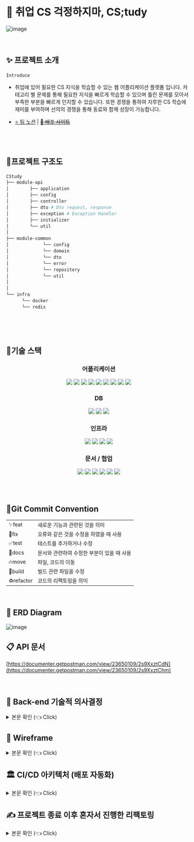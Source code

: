 # 📖 취업 CS 걱정하지마, CS;tudy

<p align="center">
  
![image](https://github.com/CStudyTeam/CStudy-backend/assets/103854287/794e4e83-26ae-4504-bc0f-a36f15d7566c)</p>

<br>

## ✨ 프로젝트 소개
``` Introduce ```
- 취업에 있어 필요한 CS 지식을 학습할 수 있는 웹 어플리케이션 플랫폼 입니다. 카테고리 별 문제를 통해 필요한 지식을 빠르게 학습할 수 있으며 틀린 문제를 모아서 부족한 부분을 빠르게 인지할 수 있습니다.  또한 경쟁을 통하여 지루한 CS 학습에 재미를 부여하며 선의의 경쟁을 통해 동료와 함께 성장이 가능합니다.

- [⭐️ 팀 노션](https://sunny-radiator-7f3.notion.site/CStudy-5da03f7b12d5477eae1e35caacd04615?pvs=4) | ~~[📝 배포 사이트 ](https://dbsyacmkozvg1.cloudfront.net/)~~

<br>




<br>

## 💎프로젝트 구조도
```bash
CStudy
├── module-api 
│        ├── application
│        ├── config
│        ├── controller
│        ├── dto # Dto request, response
│        ├── exception # Exception Handler
│        ├── initializer
│        └── util
│ 
├── module-common   
│             └── config
│             └── domain
│             └── dto
│             └── error
│             └── repository
│             └── util
│
│
└── infra
      └── docker
      └── redis
   
```

<br>
<br>

## 👨‍기술 스택

<h3 align="center">어플리케이션</h3>

<p align="center">

<img src="https://img.shields.io/badge/Java 11-008FC7?style=for-the-badge&logo=Java&logoColor=white"/>
<img src="https://img.shields.io/badge/spring 2.7.9-%236DB33F.svg?style=for-the-badge&logo=spring&logoColor=white"/>
<img src="https://img.shields.io/badge/Spring Security-6DB33F?style=for-the-badge&logo=Spring Security&logoColor=white"/>
<img src="https://img.shields.io/badge/Spring Data JPA-6DB33F?style=for-the-badge&logo=JPA&logoColor=white"/>

<img src="https://img.shields.io/badge/-QueryDSL-blue?style=for-the-badge"/>
<img src="https://img.shields.io/badge/Gradle-02303A?style=for-the-badge&logo=Gradle&logoColor=white"/>
<img src="https://img.shields.io/badge/Junit-25A162?style=for-the-badge&logo=Junit5&logoColor=white"/>

<img src="https://img.shields.io/badge/Mockito-FF9900?style=for-the-badge&logo=Mockito&logoColor=white"/>
<img src="https://img.shields.io/badge/JSON Web Tokens-000000?style=for-the-badge&logo=JSON Web Tokens&logoColor=white"/>

</p>


<h3 align="center">DB</h3>

<p align="center">  
<img src="https://img.shields.io/badge/mysql-%2300f.svg?style=for-the-badge&logo=mysql&logoColor=white"/>
<img src="https://img.shields.io/badge/redis-%23DD0031.svg?style=for-the-badge&logo=redis&logoColor=white"/>
<img src="https://img.shields.io/badge/MongoDB-%234ea94b.svg?style=for-the-badge&logo=mongodb&logoColor=white"/>

</p>

<h3 align="center">인프라</h3>

<p align="center">   

<img src="https://img.shields.io/badge/Jenkins-D24939?style=for-the-badge&logo=Jenkins&logoColor=white"/>
<img src="https://img.shields.io/badge/docker-%230db7ed.svg?style=for-the-badge&logo=docker&logoColor=white"/>
<img src="https://img.shields.io/badge/Amazon EC2-FF9900?style=for-the-badge&logo=Amazon EC2&logoColor=white"/>
<img src="https://img.shields.io/badge/Amazon RDS-527FFF?style=for-the-badge&logo=Amazon RDS&logoColor=white"/>

</p>

<h3 align="center">문서 / 협업</h3>

<p align="center">   

<img src="https://img.shields.io/badge/swagger-85EA2D?style=for-the-badge&logo=swagger&logoColor=white"/>
<img src="https://img.shields.io/badge/Notion-000000?style=for-the-badge&logo=Notion&logoColor=white"/>
<img src="https://img.shields.io/badge/Git-F05032.svg?style=for-the-badge&logo=Git&logoColor=white"/>
<img src="https://img.shields.io/badge/GitHub-181717.svg?style=for-the-badge&logo=GitHub&logoColor=white"/>
<img src="https://img.shields.io/badge/Slack-4A154B?style=for-the-badge&logo=Slack&logoColor=white"/>
<img src="https://img.shields.io/badge/Postman-FF6C37.svg?style=for-the-badge&logo=Postman&logoColor=white"/>

</p><br>


<br>

## 🐌Git Commit Convention
<table>
  <tr>
    <td>
         ✨feat
    </td>
     <td>
        새로운 기능과 관련된 것을 의미
    </td>
  </tr>
  <tr>
    <td>
         🐛fix
    </td>
     <td>
        오류와 같은 것을 수정을 하였을 때 사용
    </td>
  </tr>
   <tr>
    <td>
         ✅test
    </td>
     <td>
        테스트를 추가하거나 수정
    </td>
  </tr>
  <tr>
    <td>
         📝docs
    </td>
     <td>
        문서와 관련하여 수정한 부분이 있을 때 사용
    </td>
  </tr>
    <tr>
    <td>
         🔥move
    </td>
     <td>
        파일, 코드의 이동
    </td>
  </tr>
    <tr>
    <td>
         💚build
    </td>
     <td>
         빌드 관련 파일을 수정
    </td>
  </tr>
    <tr>
    <td>
         ♻️refactor
    </td>
     <td>
       코드의 리팩토링을 의미
    </td>
  </tr>
</table>

<br>

## 🎨 ERD Diagram

<p align="center">

![image](https://github.com/CStudyTeam/CStudy-backend/assets/103854287/35e21686-098a-4d00-b046-0b24e55f3c2f)
</p>


## 📋 API 문서


[https://documenter.getpostman.com/view/23650109/2s9XxztCdN](https://documenter.getpostman.com/view/23650109/2s9XxztChm)

<BR/>


## 🥕 Back-end 기술적 의사결정
<details>

<summary> 본문 확인 (👈 Click) </summary>

### 1. JWT Refresh Token

- 로그인, 로그아웃을 위해 RefreshToken 사용
- Token의 탈취의 보안적인 측면을 고려하여 AccessToken : 15 min , RefreshToken: 7 Day
- 저장의 위치 : Coockie vs LocalStorage
  - 현재 저장의 위치는 LocalStorage에 저장을 하였습니다. 왜냐하면 LocalStorage에 저장하면 구현의 난이도가 쉬워지기 때문에 초기 프로젝트에서 LocalStorage를 선택을 하였습니다.
  - 하지만 보안적인 측면을 생각하면 Coockie에 저장하는 방식이 적합합니다. 왜냐하면 Rest Api의 특성은 상태의 관리를 클라이언트에서 처리를 합니다. LocalStorage에 저장하면 RDB, Redis에 저장을 하여 상태관리를 Server에서 위치를 합니다.
  - XSS, CSRF 보안적인 측면
    - XSS 공격 : Script를 통하여 Token의 탈취의 가능성이 있습니다. Coockie에 Token을 저장하면 HttpOnly를 통하여 스크립트를 통하여 Token의 문제를 방지할 수 있습니다.
    - CSRF 공격 : SameSite, Csrf Token을 통하여 방지를 할 수 있다. SameSite를 사용하면 쿠키를 해당 사이트와 동일한 사이트로만 전송되도록 제한할 수 있습니다. Chrome은 기본적으로 Lax로 설정이 되어져 있습니다.

<br/>

### 2. 성공 및 실패 오답노트 MySQL에서 MongoDB 변경

- 일반 문제를 풀었을 때 성공, 실패의 데이터를 memberQuestion 테이블에 Insert가 됩니다.
- MySQL 에서 특정 회원의 문제 성공 유무를 찾기 위해서는 회원, 문제, 성공 실패 유무를 탐색을 해야된다.
- 데이터 성공 또는 실패를 하였을 때 필연적으로 Null 또는 Default Data를 삽입을 한다
- MongoDB의 Collection의 유연한 데이터 구조로 빠르게 데이터를 접근이 가능하며 가시성이 높아졌다.

![img.png](image/img.png)
<br/>

### 3. 전략 패턴을 사용하여 Param에 따른 서비스 호출 및 개별 컴포넌트 분리

- ```api/email``` , ```api/name```은 이메일, 이름의 중복을 체크하는 로직을 처리한다.
- 각각 추상, 구현체를 구현하기 보다 하나의 인터페이스에 Type을 추가하여 Param에 따라서 서비스를 호출하는 로직 작성
- ```Duplication```, ```Member``` 2부분에서 사용이 되면서 중복적인 코드가 발생
- 개별 컴포넌트로 분리하여 필요한 부분에 의존성을 주입하여 중복적인 코드 제거
```java
@Component
public class DuplicateServiceFinder {

    private final List<DuplicateService>duplicateServices;

    public DuplicateServiceFinder(List<DuplicateService> duplicateServices) {
        this.duplicateServices = duplicateServices;
    }

    public DuplicateResponseDto getVerifyResponseDto(String type, String value) {
        DuplicateService duplicateService = duplicateServices.stream()
                .filter(verifyService -> verifyService.getType().name().equals(type))
                .findAny()
                .orElseThrow(RuntimeException::new);

        return duplicateService.signupDivisionDuplicateCheck(type, value);
    }
}

```

<br/>

### 4. 랭킹 점수는 실시간

- 실시간으로 랭킹의 점수와 랭킹의 불러오는 쿼리의 성능의 부담을 줄이기 위하여 캐싱을 사용을 했습니다.
- 문제를 성공/실패를 하였을 때 캐싱의 정합성을 맞추기 위해서 많은 Write 작업이 발생을 하여 캐싱 오버헤드가 발생을 한다고 생각합니다.
- 기존의 ```@CacheEvict```로 캐싱의 정합성을 맞추기 보다 Redis Pub/Sub으로 분산 환경에서 비동기 캐시 정합성을 맞추게 변경을 하였습니다.

<br/>

### 5. 동일한 점수의 회원의 랭킹 처리
- 동일한 점수를 가진 회원 A,B가 있다면 등수를 처리하는데 문제가 있습니다.
- 해당 회원의 등수를 처리하기 위해 Redis Structure를 Double로 변경
- 기존의 데이터의 구조는  { UserName , Score }에서  { UserName , Score.Time }으로 처리를 하였습니다.

![img_1.png](image/img_1.png)

<br/>

### 6. 문제 Bulk Insert의 성능 문제점 Batch Insert 10,000건을 기준으로 1440초 - 15.75 성능 개선
- 문제를 생성하는 로직을 재귀호출을 통하여 대량 문제를 생성하는 로직에서 각 문제가 생성하며 하나의 트랜잭션을 차지하여 10,000건을 기준으로 1440초 발생
- 성능적인 문제를 해결하기 위하여 하나의 트랜잭션으로 처리하는 Batch Insert 적용

```java
@Override
    @Transactional
    public void recursiveCreateQuestionChoice(List<CreateQuestionAndCategoryRequestDto> requestDtos) {
        String questionSql = "INSERT INTO question (category_id, question_description, question_explain, question_title) " +
                "VALUES (?, ?, ?, ?)";

        String choiceSql = "INSERT INTO choice (answer, content, choice_number, question_id) " +
                "VALUES (?, ?, ?, ?)";

        jdbcTemplate.batchUpdate(questionSql, new BatchPreparedStatementSetter() {
            @Override
            public void setValues(@NotNull PreparedStatement preparedStatement, int i) throws SQLException {
                CreateQuestionAndCategoryRequestDto questionDto = requestDtos.get(i);

                Long categoryId = getCategoryIdByTitle(questionDto.getCategoryRequestDto().getCategory());

                preparedStatement.setLong(1, categoryId);
                preparedStatement.setString(2, questionDto.getCreateQuestionRequestDto().getQuestionDesc());
                preparedStatement.setString(3, questionDto.getCreateQuestionRequestDto().getQuestionExplain());
                preparedStatement.setString(4, questionDto.getCreateQuestionRequestDto().getQuestionTitle());
            }

            @Override
            public int getBatchSize() {
                return requestDtos.size();
            }
        });


        for (CreateQuestionAndCategoryRequestDto questionDto : requestDtos) {
            Long questionId = getQuestionIdByTitle(questionDto.getCreateQuestionRequestDto().getQuestionTitle());

            List<CreateChoicesAboutQuestionDto> choiceDtos = questionDto.getCreateChoicesAboutQuestionDto();

            jdbcTemplate.batchUpdate(choiceSql, new BatchPreparedStatementSetter() {
                @Override
                public void setValues(@NotNull PreparedStatement preparedStatement, int i) throws SQLException {
                    CreateChoicesAboutQuestionDto choiceDto = choiceDtos.get(i);
                    boolean answer = isCollectAnswer(choiceDto.getAnswer());

                    preparedStatement.setBoolean(1, answer);
                    preparedStatement.setString(2, choiceDto.getContent());
                    preparedStatement.setInt(3, choiceDto.getNumber());
                    preparedStatement.setLong(4, questionId);
                }

                @Override
                public int getBatchSize() {
                    return choiceDtos.size();
                }
            });
        }
    }

    private Long getCategoryIdByTitle(String categoryTitle) {
        String sql = "SELECT category_id FROM category WHERE category_title = ?";
        return jdbcTemplate.queryForObject(sql, Long.class, categoryTitle);
    }

    private Long getQuestionIdByTitle(String questionTitle) {
        String sql = "SELECT question_id FROM question WHERE question_title = ?";
        return jdbcTemplate.queryForObject(sql, Long.class, questionTitle);
    }
```
<br/>

### 7. 실행 계획 분석을 통한 인덱스 추가 및 QueryDSL 페이징 쿼리 튜닝 (10,000건을 기준으로 58.20% 개선) 

- 실행계획을 통하여 페이징 쿼리를 조회를 하였을 때 3개의 테이블이 Type ALL로 Full Scan을 하여 효율적인 검색을 하지 못함
- 인덱스를 추가하여 Type를 ```ref, eq_ref```로 변경하여 커버링 인덱스 적용.
- 카테고리를 조회하는 쿼리를 서브쿼리에서 Dto를 추가시켜 동등 조인으로 변경
<br/>

### 8. 횡단 관심사 분리 (Feat. HandlermethodArgumentResolver, AOP)

- 사용자의 정보를 Security Context Holder에 접근하여 사용자의 Id를 접근하는 중복적인 로직이 발생
- ```HandlermethodArgumentResolver```를 사용하여 Controller 객체 바인딩을 통하여 중복적인 코드 제거
- 특정 게시글의 Write 사용자의 권한을 체크하는 횡단 관심사를 분리하기 위하여 AOP 적용
- Parameter에 순서에 따른 JoinPoint를 설정하여 권한을 체크하는 로직 작성

<br/>

### 9. 추상 클래스를 통한 Exception 응집도 증가 및 Custom Error Status

- ```Runtime Exception```을 상속받는 Custom Exception의 수가 많아지면서 작성의 실수 및 Handler Exception의 코드 가독성이 떨어짐
- 도메인에 따른 추상 클래스를 작성하여 Handler Exception은 추상 클래스만 관리하여 코드의 가독성 증가
- 상태의 코드를 400, 500..보다는 프론트와 협업을 위해 직관적인 Status Code를 작성

<br/>

### 10. Swagger
- 팀 간 효율적인 소통을 위해 도입
- API를 문서화하여 구조와 기능을 쉽게 이해
- 테스트 가능한 사용자 인터페이스 제공
- API 호출을 직접 실행해보며 결과를 확인할 수 있어 테스트 및 디버깅 과정이 효율적으로 진행

<br/>

</details>


## 🥃 Wireframe


<details>

<summary> 본문 확인 (👈 Click) </summary>

[📝 Figma 바로가기 ](https://www.figma.com/file/67asFaSpQCu4s2CKAJqxac/Untitled?type=design&node-id=0-1&mode=design&t=DdRtY5ictOvnNkSn-0)

![image](https://github.com/CStudyTeam/CStudy-backend/assets/103854287/cf4eae6b-43b5-409d-9125-178e33b89473)

</details>


## 🏛️ CI/CD 아키텍처 (배포 자동화)


<details>

<summary> 본문 확인 (👈 Click) </summary>

![image](https://github.com/CStudyTeam/CStudy-backend/assets/103854287/d34ed6b2-b91f-4e27-a175-6dc2629e5747)


</details>


## ✍️ 프로젝트 종료 이후 혼자서 진행한 리팩토링
<details>

<summary> 본문 확인 (👈 Click) </summary>



</details>
